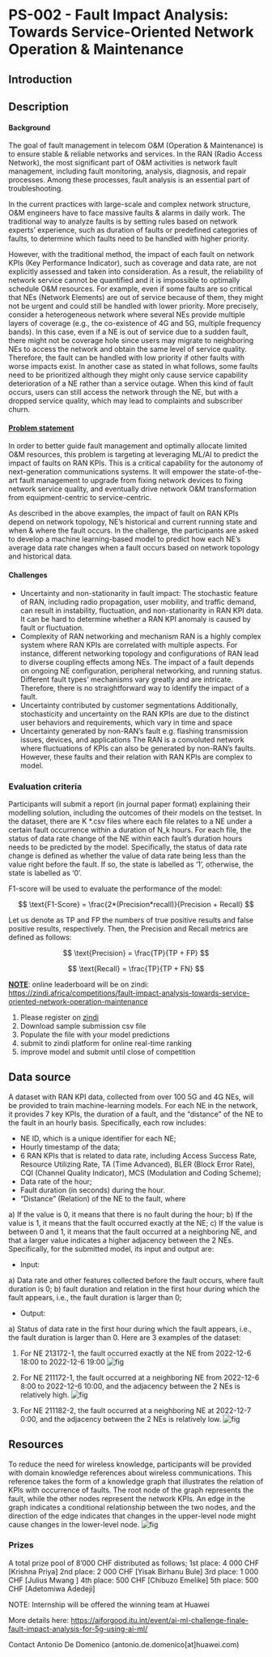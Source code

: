# PS-002 - Fault Impact Analysis: Towards Service-Oriented Network Operation & Maintenance

## Introduction
## Description
#### **Background**

The goal of fault management in telecom O&M (Operation & Maintenance) is to ensure stable & reliable networks and services. In the RAN (Radio Access Network), the most significant part of O&M activities is network fault management, including fault monitoring, analysis, diagnosis, and repair processes. Among these processes, fault analysis is an essential part of troubleshooting.

In the current practices with large-scale and complex network structure, O&M engineers have to face massive faults & alarms in daily work. The traditional way to analyze faults is by setting rules based on network experts’ experience, such as duration of faults or predefined categories of faults, to determine which faults need to be handled with higher priority.

However, with the traditional method, the impact of each fault on network KPIs (Key Performance Indicator), such as coverage and data rate, are not explicitly assessed and taken into consideration. As a result, the reliability of network service cannot be quantified and it is impossible to optimally schedule O&M resources. For example, even if some faults are so critical that NEs (Network Elements) are out of service because of them, they might not be urgent and could still be handled with lower priority. More precisely, consider a heterogeneous network where several NEs provide multiple layers of coverage (e.g., the co-existence of 4G and 5G, multiple frequency bands). In this case, even if a NE is out of service due to a sudden fault, there might not be coverage hole since users may migrate to neighboring NEs to access the network and obtain the same level of service quality. Therefore, the fault can be handled with low priority if other faults with worse impacts exist. In another case as stated in what follows, some faults need to be prioritized although they might only cause service capability deterioration of a NE rather than a service outage. When this kind of fault occurs, users can still access the network through the NE, but with a dropped service quality, which may lead to complaints and subscriber churn.

#### **<u>Problem statement</u>**

In order to better guide fault management and optimally allocate limited O&M resources, this problem is targeting at leveraging ML/AI to predict the impact of faults on RAN KPIs. This is a critical capability for the autonomy of next-generation communications systems. It will empower the state-of-the-art fault management to upgrade from fixing network devices to fixing network service quality, and eventually drive network O&M transformation from equipment-centric to service-centric.

As described in the above examples, the impact of fault on RAN KPIs depend on network topology, NE’s historical and current running state and when & where the fault occurs. In the challenge, the participants are asked to develop a machine learning-based model to predict how each NE’s average data rate changes when a fault occurs based on network topology and historical data.

#### **Challenges**

- Uncertainty and non-stationarity in fault impact:
The stochastic feature of RAN, including radio propagation, user mobility, and traffic demand, can result in instability, fluctuation, and non-stationarity in RAN KPI data. It can be hard to determine whether a RAN KPI anomaly is caused by fault or fluctuation.
- Complexity of RAN networking and mechanism
RAN is a highly complex system where RAN KPIs are correlated with multiple aspects. For instance, different networking topology and configurations of RAN lead to diverse coupling effects among NEs. The impact of a fault depends on ongoing NE configuration, peripheral networking, and running status. Different fault types’ mechanisms vary greatly and are intricate. Therefore, there is no straightforward way to identify the impact of a fault.
- Uncertainty contributed by customer segmentations
Additionally, stochasticity and uncertainty on the RAN KPIs are due to the distinct user behaviors and requirements, which vary in time and space
- Uncertainty generated by non-RAN’s fault e.g. flashing transmission issues, devices, and applications
The RAN is a convoluted network where fluctuations of KPIs can also be generated by non-RAN’s faults. However, these faults and their relation with RAN KPIs are complex to model.



### Evaluation criteria

Participants will submit a report (in journal paper format) explaining their modelling solution, including the outcomes of their models on the testset.
In the dataset, there are K *.csv files where each file relates to a NE under a certain fault occurrence within a duration of N_k hours. For each file, the status of data rate change of the NE within each fault’s duration hours needs to be predicted by the model.
Specifically, the status of data rate change is defined as whether the value of data rate being less than the value right before the fault. If so, the state is labelled as ‘1’, otherwise, the state is labelled as ‘0’.

F1-score will be used to evaluate the performance of the model:

$$
\text{F1-Score} = \frac{2*(Precision*recall)}{Precision + Recall}
$$

Let us denote as TP and FP the numbers of true positive results and false positive results, respectively. Then, the Precision and Recall metrics are defined as follows:

$$
\text{Precision} = \frac{TP}{TP + FP}
$$

$$
\text{Recall} = \frac{TP}{TP + FN}
$$

**<U>NOTE</U>**: online leaderboard will be on zindi: https://zindi.africa/competitions/fault-impact-analysis-towards-service-oriented-network-operation-maintenance

1. Please register on [zindi](https://zindi.africa/)
2. Download sample submission csv file
3. Populate the file with your model predictions
4. submit to zindi platform for online real-time ranking
5. improve model and submit until close of competition

## **Data source**

A dataset with RAN KPI data, collected from over 100 5G and 4G NEs, will be provided to train machine-learning models. For each NE in the network, it provides 7 key KPIs, the duration of a fault, and the “distance” of the NE to the fault in an hourly basis. Specifically, each row includes:
- NE ID, which is a unique identifier for each NE;
- Hourly timestamp of the data;
- 6 RAN KPIs that is related to data rate, including Access Success Rate, Resource Utilizing Rate, TA (Time Advanced), BLER (Block Error Rate), CQI (Channel Quality Indicator), MCS (Modulation and Coding Scheme);
- Data rate of the hour;
- Fault duration (in seconds) during the hour.
- “Distance” (Relation) of the NE to the fault, where

a) If the value is 0, it means that there is no fault during the hour;
b) If the value is 1, it means that the fault occurred exactly at the NE;
c) If the value is between 0 and 1, it means that the fault occurred at a neighboring NE, and that a larger value indicates a higher adjacency between the 2 NEs.
Specifically, for the submitted model, its input and output are:
- Input:

a) Data rate and other features collected before the fault occurs, where fault duration is 0;
b) fault duration and relation in the first hour during which the fault appears, i.e., the fault duration is larger than 0;
- Output:

a) Status of data rate in the first hour during which the fault appears, i.e., the fault duration is larger than 0.
Here are 3 examples of the dataset:

1. For NE 213172-1, the fault occurred exactly at the NE from 2022-12-6 18:00 to 2022-12-6 19:00
![fig](FaultImpact1.png)

2. For NE 211172-1, the fault occurred at a neighboring NE from 2022-12-6 8:00 to 2022-12-6 10:00, and the adjacency between the 2 NEs is relatively high.
![fig](FaultImpact2.png)

3. For NE 211182-2, the fault occurred at a neighboring NE at 2022-12-7 0:00, and the adjacency between the 2 NEs is relatively low.
![fig](FaultImpact3.png)

## **Resources**
To reduce the need for wireless knowledge, participants will be provided with domain knowledge references about wireless communications.
This reference takes the form of a knowledge graph that illustrates the relation of KPIs with occurrence of faults.
The root node of the graph represents the fault, while the other nodes represent the network KPIs. An edge in the graph indicates a conditional relationship between the two nodes, and the direction of the edge indicates that changes in the upper-level node might cause changes in the lower-level node.
![fig](FaultImpact4.png)


### **Prizes**
A total prize pool of 8’000 CHF distributed as follows;
1st place: 4 000 CHF [Krishna Priya]
2nd place: 2 000 CHF [Yisak Birhanu Bule]
3rd place: 1 000 CHF [Julius Mwang ]
4th place: 500 CHF [Chibuzo Emelike]
5th place: 500 CHF [Adetomiwa Adedeji]

NOTE: Internship will be offered the winning team at Huawei

More details here: https://aiforgood.itu.int/event/ai-ml-challenge-finale-fault-impact-analysis-for-5g-using-ai-ml/


Contact
Antonio De Domenico (antonio.de.domenico[at]huawei.com)